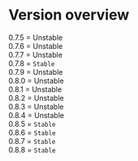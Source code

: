 # Version overview

0.7.5 = Unstable<br>
0.7.6 = Unstable<br>
0.7.7 = Unstable<br>
0.7.8 = `Stable`<br>
0.7.9 = Unstable<br>
0.8.0 = Unstable<br>
0.8.1 = Unstable<br>
0.8.2 = Unstable<br>
0.8.3 = Unstable<br>
0.8.4 = Unstable<br>
0.8.5 = `Stable`<br>
0.8.6 = `Stable`<br>
0.8.7 = `Stable`<br>
0.8.8 = `Stable`<br>
